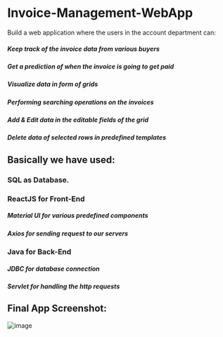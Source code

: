 # Invoice-Management-WebApp
Build a web application where the users in the account department can:

##### Keep track of the invoice data from various buyers
##### Get a prediction of when the invoice is going to get paid
##### Visualize data in form of grids
##### Performing searching operations on the invoices
##### Add & Edit data in the editable fields of the grid
##### Delete data of selected rows in predefined templates

## Basically we have used:
### SQL as Database.

### ReactJS for Front-End

##### Material UI for various predefined components

##### Axios for sending request to our servers

### Java for Back-End

##### JDBC for database connection
##### Servlet for handling the http requests









## Final App Screenshot:

![image](https://user-images.githubusercontent.com/77227296/165530027-e2436a8a-edb2-4a90-82cc-22826dcbfb70.png)

